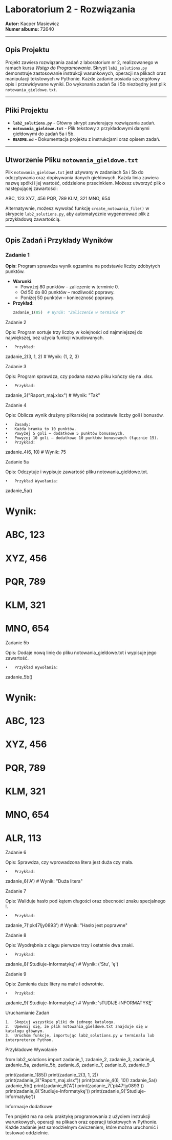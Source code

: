 # Laboratorium 2 - Rozwiązania

**Autor:** Kacper Masiewicz  
**Numer albumu:** 72640  

---

## Opis Projektu
Projekt zawiera rozwiązania zadań z laboratorium nr 2, realizowanego w ramach kursu *Wstęp do Programowania*. Skrypt `lab2_solutions.py` demonstruje zastosowanie instrukcji warunkowych, operacji na plikach oraz manipulacji tekstowych w Pythonie. Każde zadanie posiada szczegółowy opis i przewidywane wyniki. Do wykonania zadań 5a i 5b niezbędny jest plik `notowania_gieldowe.txt`.

---

## Pliki Projektu
- **`lab2_solutions.py`** - Główny skrypt zawierający rozwiązania zadań.
- **`notowania_gieldowe.txt`** - Plik tekstowy z przykładowymi danymi giełdowymi do zadań 5a i 5b.
- **`README.md`** - Dokumentacja projektu z instrukcjami oraz opisem zadań.

---

## Utworzenie Pliku `notowania_gieldowe.txt`
Plik `notowania_gieldowe.txt` jest używany w zadaniach 5a i 5b do odczytywania oraz dopisywania danych giełdowych. Każda linia zawiera nazwę spółki i jej wartość, oddzielone przecinkiem. Możesz utworzyć plik o następującej zawartości:

ABC, 123
XYZ, 456
PQR, 789
KLM, 321
MNO, 654

Alternatywnie, możesz wywołać funkcję `create_notowania_file()` w skrypcie `lab2_solutions.py`, aby automatycznie wygenerować plik z przykładową zawartością.

---

## Opis Zadań i Przykłady Wyników

### Zadanie 1
**Opis**: Program sprawdza wynik egzaminu na podstawie liczby zdobytych punktów.
- **Warunki**: 
  - Powyżej 80 punktów – zaliczenie w terminie 0.
  - Od 50 do 80 punktów – możliwość poprawy.
  - Poniżej 50 punktów – konieczność poprawy.
- **Przykład**:
  ```python
  zadanie_1(85)  # Wynik: "Zaliczenie w terminie 0"

Zadanie 2

Opis: Program sortuje trzy liczby w kolejności od najmniejszej do największej, bez użycia funkcji wbudowanych.

	•	Przykład:

zadanie_2(3, 1, 2)  # Wynik: (1, 2, 3)



Zadanie 3

Opis: Program sprawdza, czy podana nazwa pliku kończy się na .xlsx.

	•	Przykład:

zadanie_3("Raport_maj.xlsx")  # Wynik: "Tak"



Zadanie 4

Opis: Oblicza wynik drużyny piłkarskiej na podstawie liczby goli i bonusów.

	•	Zasady:
	•	Każda bramka to 10 punktów.
	•	Powyżej 5 goli – dodatkowe 5 punktów bonusowych.
	•	Powyżej 10 goli – dodatkowe 10 punktów bonusowych (łącznie 15).
	•	Przykład:

zadanie_4(6, 10)  # Wynik: 75



Zadanie 5a

Opis: Odczytuje i wypisuje zawartość pliku notowania_gieldowe.txt.

	•	Przykład Wywołania:

zadanie_5a()  
# Wynik:
# ABC, 123
# XYZ, 456
# PQR, 789
# KLM, 321
# MNO, 654



Zadanie 5b

Opis: Dodaje nową linię do pliku notowania_gieldowe.txt i wypisuje jego zawartość.

	•	Przykład Wywołania:

zadanie_5b()  
# Wynik:
# ABC, 123
# XYZ, 456
# PQR, 789
# KLM, 321
# MNO, 654
# ALR, 113



Zadanie 6

Opis: Sprawdza, czy wprowadzona litera jest duża czy mała.

	•	Przykład:

zadanie_6('A')  # Wynik: "Duża litera"



Zadanie 7

Opis: Waliduje hasło pod kątem długości oraz obecności znaku specjalnego !.

	•	Przykład:

zadanie_7('pk47!jy0893')  # Wynik: "Hasło jest poprawne"



Zadanie 8

Opis: Wyodrębnia z ciągu pierwsze trzy i ostatnie dwa znaki.

	•	Przykład:

zadanie_8('Studiuje-Informatykę')  # Wynik: ('Stu', 'ę')



Zadanie 9

Opis: Zamienia duże litery na małe i odwrotnie.

	•	Przykład:

zadanie_9('Studiuje-Informatykę')  # Wynik: 'sTUDIJE-iNFORMATYKĘ'



Uruchamianie Zadań

	1.	Skopiuj wszystkie pliki do jednego katalogu.
	2.	Upewnij się, że plik notowania_gieldowe.txt znajduje się w katalogu głównym.
	3.	Uruchom funkcje, importując lab2_solutions.py w terminalu lub interpreterze Python.

Przykładowe Wywołanie

from lab2_solutions import zadanie_1, zadanie_2, zadanie_3, zadanie_4, zadanie_5a, zadanie_5b, zadanie_6, zadanie_7, zadanie_8, zadanie_9

print(zadanie_1(85))
print(zadanie_2(3, 1, 2))
print(zadanie_3("Raport_maj.xlsx"))
print(zadanie_4(6, 10))
zadanie_5a()
zadanie_5b()
print(zadanie_6('A'))
print(zadanie_7('pk47!jy0893'))
print(zadanie_8('Studiuje-Informatykę'))
print(zadanie_9('Studiuje-Informatykę'))

Informacje dodatkowe

Ten projekt ma na celu praktykę programowania z użyciem instrukcji warunkowych, operacji na plikach oraz operacji tekstowych w Pythonie. Każde zadanie jest samodzielnym ćwiczeniem, które można uruchomić i testować oddzielnie.